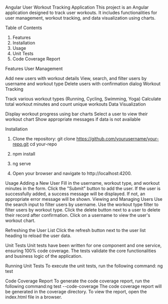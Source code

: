 Angular User Workout Tracking Application
This project is an Angular application designed to track user workouts. It includes functionalities for user management, workout tracking, and data visualization using charts.

Table of Contents
1. Features
2. Installation
3. Usage
4. Unit Tests
5. Code Coverage Report

Features
User Management

Add new users with workout details
View, search, and filter users by username and workout type
Delete users with confirmation dialog
Workout Tracking

Track various workout types (Running, Cycling, Swimming, Yoga)
Calculate total workout minutes and count unique workouts
Data Visualization

Display workout progress using bar charts
Select a user to view their workout chart
Show appropriate messages if data is not available

Installation
1. Clone the repository:
git clone https://github.com/yourusername/your-repo.git
cd your-repo

2. npm install

3. ng serve

4. Open your browser and navigate to http://localhost:4200.

Usage
Adding a New User
Fill in the username, workout type, and workout minutes in the form.
Click the "Submit" button to add the user.
If the user is successfully added, a success message will be displayed. If not, an appropriate error message will be shown.
Viewing and Managing Users
Use the search input to filter users by username.
Use the workout type filter to filter users by workout type.
Click the delete button next to a user to delete their record after confirmation.
Click on a username to view the user's workout chart.

Refreshing the User List
Click the refresh button next to the user list heading to reload the user data.

Unit Tests
Unit tests have been written for one component and one service, ensuring 100% code coverage. The tests validate the core functionalities and business logic of the application.

Running Unit Tests
To execute the unit tests, run the following command: ng test

Code Coverage Report
To generate the code coverage report, run the following command:ng test --code-coverage
The code coverage report will be generated in the coverage directory. To view the report, open the index.html file in a browser.

